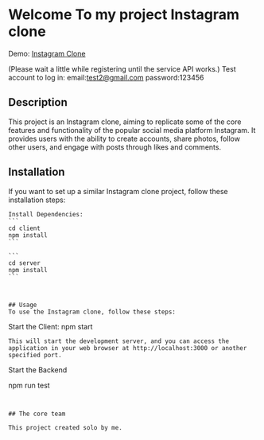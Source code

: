 # Welcome To my project Instagram clone
Demo: [Instagram Clone](https://starlit-kulfi-1a8a0b.netlify.app/auth/register)

(Please wait a little while registering until the service API works.)
Test  account to log in:
email:test2@gmail.com
password:123456
## Description
This project is an Instagram clone, aiming to replicate some of the core features and functionality of the popular social media platform Instagram. It provides users with the ability to create accounts, share photos, follow other users, and engage with posts through likes and comments.


## Installation
If you want to set up a similar Instagram clone project, follow these installation steps:


``````
Install Dependencies:
```
cd client
npm install
```

```
cd server 
npm install
```



## Usage
To use the Instagram clone, follow these steps:
``````

Start the Client:
npm start
``````
This will start the development server, and you can access the application in your web browser at http://localhost:3000 or another specified port.
``````
Start the Backend

npm run test

``````


## The core team

This project created solo by me.
